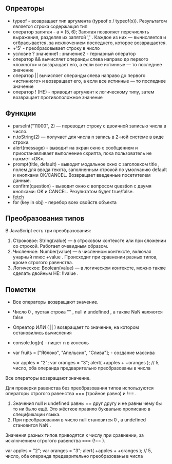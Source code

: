 Опреаторы
---
- typeof - возвращает тип аргумента (typeof x / typeof(x)). Результатом является строка содержащая тип
- оператор запятая - a = (5, 6); Запятая позволяет перечислять выражения, разделяя их запятой ',' . Каждое из них — вычисляется и отбрасывается, за исключением последнего, которое возвращается.
- +'5' - преобразовывает строку в число
- условие ? значение1 : значение2 - тернарный оператор
- оператор && вычисляет операнды слева направо до первого «ложного» и возвращает его, а если все истинные — то последнее значение
- оператор || вычисляет операнды слева направо до первого «истинного» и возвращает его, а если все истинные — то последнее значение
- оператор ! (НЕ) - приводит аргумент к логическому типу, затем возвращает противоположное значение

Функции
---
- parseInt("11000", 2) — переводит строку с двоичной записью числа в число.
- n.toString(2) — получает для числа n запись в 2-ной системе в виде строки.
- alert(message) - выводит на экран окно с сообщением и приостанавливает выполнение скрипта, пока пользователь не нажмет «ОК».
- prompt(title, default) - выводит модальное окно с заголовком title , полем для ввода текста, заполненным строкой по умолчанию default и кнопками OK/CANCEL. Возвращает введенные посетителем данные.
- confirm(question) - выводит окно с вопросом question с двумя кнопками: OK и CANCEL. Результатом будет true/false.
- <a href="/js/fetch.md">fetch</a> 
- for (key in obj) - перебор всех свойств объекта

Преобразования типов
---
В JavaScript есть три преобразования:
1. Строковое: String(value) — в строковом контексте или при сложении со строкой. Работает
очевидным образом.
2. Численное: Number(value) — в численном контексте, включая унарный плюс +value . Происходит
при сравнении разных типов, кроме строгого равенства.
3. Логическое: Boolean(value) — в логическом контексте, можно также сделать двойным НЕ:
!!value .

Пометки
---
- Все операторы возвращают значение.
- Число 0 , пустая строка "" , null и undefined , а также NaN являются false
- Опреатор ИЛИ ( || ) возвращает то значение, на котором остановились вычисления
- console.log(n) - пишет n в консоль
- var fruits = ["Яблоко", "Апельсин", "Слива"]; - создание массива
 

  var apples = "2";
var oranges = "3";
alert( +apples + +oranges ); // 5, число, оба операнда предварительно преобразованы в числа

Все операторы возвращают значение.

Для проверки равенства без преобразования типов используются операторы строгого
равенства === (тройное равно) и !== .

1. Значения null и undefined равны == друг другу и не равны чему бы то ни было ещё. Это жёсткое
правило буквально прописано в спецификации языка.
2. При преобразовании в число null становится 0 , а undefined становится NaN .

Значения разных типов приводятся к числу при сравнении, за исключением строгого равенства
=== (!== ).

  var apples = "2";
var oranges = "3";
alert( +apples + +oranges ); // 5, число, оба операнда предварительно преобразованы в числа

